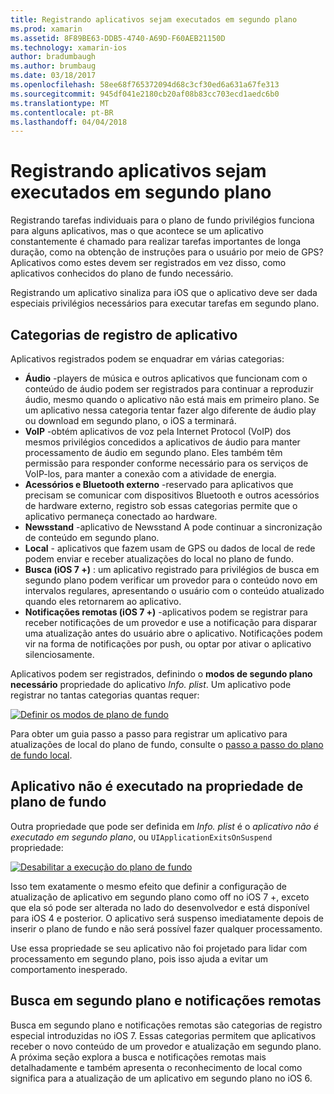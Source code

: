 ```yaml
---
title: Registrando aplicativos sejam executados em segundo plano
ms.prod: xamarin
ms.assetid: 8F89BE63-DDB5-4740-A69D-F60AEB21150D
ms.technology: xamarin-ios
author: bradumbaugh
ms.author: brumbaug
ms.date: 03/18/2017
ms.openlocfilehash: 58ee68f765372094d68c3cf30ed6a631a67fe313
ms.sourcegitcommit: 945df041e2180cb20af08b83cc703ecd1aedc6b0
ms.translationtype: MT
ms.contentlocale: pt-BR
ms.lasthandoff: 04/04/2018
---
```

# <a name="registering-applications-to-run-in-the-background"></a>Registrando aplicativos sejam executados em segundo plano

Registrando tarefas individuais para o plano de fundo privilégios funciona para alguns aplicativos, mas o que acontece se um aplicativo constantemente é chamado para realizar tarefas importantes de longa duração, como na obtenção de instruções para o usuário por meio de GPS? Aplicativos como estes devem ser registrados em vez disso, como aplicativos conhecidos do plano de fundo necessário.

Registrando um aplicativo sinaliza para iOS que o aplicativo deve ser dada especiais privilégios necessários para executar tarefas em segundo plano.

## <a name="application-registration-categories"></a>Categorias de registro de aplicativo

Aplicativos registrados podem se enquadrar em várias categorias:

-  **Áudio** -players de música e outros aplicativos que funcionam com o conteúdo de áudio podem ser registrados para continuar a reproduzir áudio, mesmo quando o aplicativo não está mais em primeiro plano. Se um aplicativo nessa categoria tentar fazer algo diferente de áudio play ou download em segundo plano, o iOS a terminará.
-  **VoIP** -obtém aplicativos de voz pela Internet Protocol (VoIP) dos mesmos privilégios concedidos a aplicativos de áudio para manter processamento de áudio em segundo plano. Eles também têm permissão para responder conforme necessário para os serviços de VoIP-los, para manter a conexão com a atividade de energia.
-  **Acessórios e Bluetooth externo** -reservado para aplicativos que precisam se comunicar com dispositivos Bluetooth e outros acessórios de hardware externo, registro sob essas categorias permite que o aplicativo permaneça conectado ao hardware.
-  **Newsstand** -aplicativo de Newsstand A pode continuar a sincronização de conteúdo em segundo plano.
-  **Local** - aplicativos que fazem usam de GPS ou dados de local de rede podem enviar e receber atualizações do local no plano de fundo.
-  **Busca (iOS 7 +)** : um aplicativo registrado para privilégios de busca em segundo plano podem verificar um provedor para o conteúdo novo em intervalos regulares, apresentando o usuário com o conteúdo atualizado quando eles retornarem ao aplicativo.
-  **Notificações remotas (iOS 7 +)** -aplicativos podem se registrar para receber notificações de um provedor e use a notificação para disparar uma atualização antes do usuário abre o aplicativo. Notificações podem vir na forma de notificações por push, ou optar por ativar o aplicativo silenciosamente.


Aplicativos podem ser registrados, definindo o **modos de segundo plano necessário** propriedade do aplicativo *Info. plist*. Um aplicativo pode registrar no tantas categorias quantas requer:

 [![](registering-applications-to-run-in-background-images/bgmodes.png "Definir os modos de plano de fundo")](registering-applications-to-run-in-background-images/bgmodes.png#lightbox)

Para obter um guia passo a passo para registrar um aplicativo para atualizações de local do plano de fundo, consulte o [passo a passo do plano de fundo local](~/ios/app-fundamentals/backgrounding/ios-backgrounding-walkthroughs/location-walkthrough.md).

## <a name="application-does-not-run-in-background-property"></a>Aplicativo não é executado na propriedade de plano de fundo

Outra propriedade que pode ser definida em *Info. plist* é o *aplicativo não é executado em segundo plano*, ou `UIApplicationExitsOnSuspend` propriedade:

 [![](registering-applications-to-run-in-background-images/plist.png "Desabilitar a execução do plano de fundo")](registering-applications-to-run-in-background-images/plist.png#lightbox)

Isso tem exatamente o mesmo efeito que definir a configuração de atualização de aplicativo em segundo plano como off no iOS 7 +, exceto que ela só pode ser alterada no lado do desenvolvedor e está disponível para iOS 4 e posterior. O aplicativo será suspenso imediatamente depois de inserir o plano de fundo e não será possível fazer qualquer processamento.

Use essa propriedade se seu aplicativo não foi projetado para lidar com processamento em segundo plano, pois isso ajuda a evitar um comportamento inesperado.

## <a name="background-fetch-and-remote-notifications"></a>Busca em segundo plano e notificações remotas

Busca em segundo plano e notificações remotas são categorias de registro especial introduzidas no iOS 7. Essas categorias permitem que aplicativos receber o novo conteúdo de um provedor e atualização em segundo plano. A próxima seção explora a busca e notificações remotas mais detalhadamente e também apresenta o reconhecimento de local como significa para a atualização de um aplicativo em segundo plano no iOS 6.
